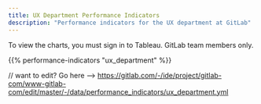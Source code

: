 ```yaml
---
title: UX Department Performance Indicators
description: "Performance indicators for the UX department at GitLab"
---
```


To view the charts, you must sign in to Tableau. GitLab team members only.

{{% performance-indicators "ux_department" %}}

// want to edit? Go here --> https://gitlab.com/-/ide/project/gitlab-com/www-gitlab-com/edit/master/-/data/performance_indicators/ux_department.yml
